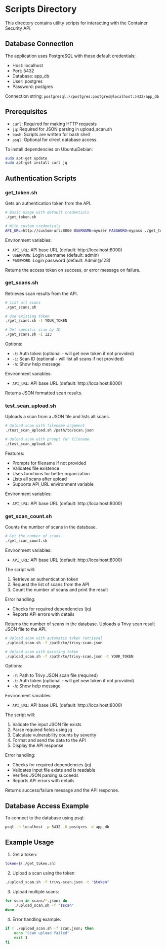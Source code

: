 # Scripts Directory

This directory contains utility scripts for interacting with the Container Security API.

## Database Connection

The application uses PostgreSQL with these default credentials:
- Host: localhost
- Port: 5432
- Database: app_db
- User: postgres
- Password: postgres

Connection string: `postgresql://postgres:postgres@localhost:5432/app_db`

## Prerequisites

- `curl`: Required for making HTTP requests
- `jq`: Required for JSON parsing in upload_scan.sh
- `bash`: Scripts are written for bash shell
- `psql`: Optional for direct database access

To install dependencies on Ubuntu/Debian:
```bash
sudo apt-get update
sudo apt-get install curl jq
```

## Authentication Scripts

### get_token.sh
Gets an authentication token from the API.

```bash
# Basic usage with default credentials
./get_token.sh

# With custom credentials
API_URL=http://custom-url:8000 USERNAME=myuser PASSWORD=mypass ./get_token.sh
```

Environment variables:
- `API_URL`: API base URL (default: http://localhost:8000)
- `USERNAME`: Login username (default: admin)
- `PASSWORD`: Login password (default: Admin@123)

Returns the access token on success, or error message on failure.

### get_scans.sh
Retrieves scan results from the API.

```bash
# List all scans
./get_scans.sh

# Use existing token
./get_scans.sh -t YOUR_TOKEN

# Get specific scan by ID
./get_scans.sh -i 123
```

Options:
- `-t`: Auth token (optional - will get new token if not provided)
- `-i`: Scan ID (optional - will list all scans if not provided)
- `-h`: Show help message

Environment variables:
- `API_URL`: API base URL (default: http://localhost:8000)

Returns JSON formatted scan results.

### test_scan_upload.sh
Uploads a scan from a JSON file and lists all scans.

```bash
# Upload scan with filename argument
./test_scan_upload.sh /path/to/scan.json

# Upload scan with prompt for filename
./test_scan_upload.sh
```

Features:
- Prompts for filename if not provided
- Validates file existence
- Uses functions for better organization
- Lists all scans after upload
- Supports API_URL environment variable

Environment variables:
- `API_URL`: API base URL (default: http://localhost:8000)

### get_scan_count.sh
Counts the number of scans in the database.

```bash
# Get the number of scans
./get_scan_count.sh
```

Environment variables:
- `API_URL`: API base URL (default: http://localhost:8000)

The script will:
1. Retrieve an authentication token
2. Request the list of scans from the API
3. Count the number of scans and print the result

Error handling:
- Checks for required dependencies (jq)
- Reports API errors with details

Returns the number of scans in the database.
Uploads a Trivy scan result JSON file to the API.

```bash
# Upload scan with automatic token retrieval
./upload_scan.sh -f /path/to/trivy-scan.json

# Upload scan with existing token
./upload_scan.sh -f /path/to/trivy-scan.json -t YOUR_TOKEN
```

Options:
- `-f`: Path to Trivy JSON scan file (required)
- `-t`: Auth token (optional - will get new token if not provided)
- `-h`: Show help message

Environment variables:
- `API_URL`: API base URL (default: http://localhost:8000)

The script will:
1. Validate the input JSON file exists
2. Parse required fields using jq
3. Calculate vulnerability counts by severity
4. Format and send the data to the API
5. Display the API response

Error handling:
- Checks for required dependencies (jq)
- Validates input file exists and is readable
- Verifies JSON parsing succeeds
- Reports API errors with details

Returns success/failure message and the API response.

## Database Access Example

To connect to the database using psql:
```bash
psql -h localhost -p 5432 -U postgres -d app_db
```

## Example Usage

1. Get a token:
```bash
token=$(./get_token.sh)
```

2. Upload a scan using the token:
```bash
./upload_scan.sh -f trivy-scan.json -t "$token"
```

3. Upload multiple scans:
```bash
for scan in scans/*.json; do
    ./upload_scan.sh -f "$scan"
done
```

4. Error handling example:
```bash
if ! ./upload_scan.sh -f scan.json; then
    echo "Scan upload failed"
    exit 1
fi
```
